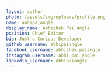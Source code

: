 ```yaml
---
layout: author
photo: /assets/img/uploads/profile.png
name: abhipaiangle
display_name: Abhishek Pai Angle
position: Chief Editor
bio: Just a Curious Developer
github_username: abhipaiangle
facebook_username: abhishek.paiangle
instagram_username: abhi_pai_angle
linkedin_username: abhipaiangle
---
```


